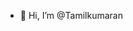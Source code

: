 - 👋 Hi, I’m @Tamilkumaran

<!---
Tamilkumaran8/Tamilkumaran8 is a ✨ special ✨ repository because its `README.md` (this file) appears on your GitHub profile.
You can click the Preview link to take a look at your changes.
--->
